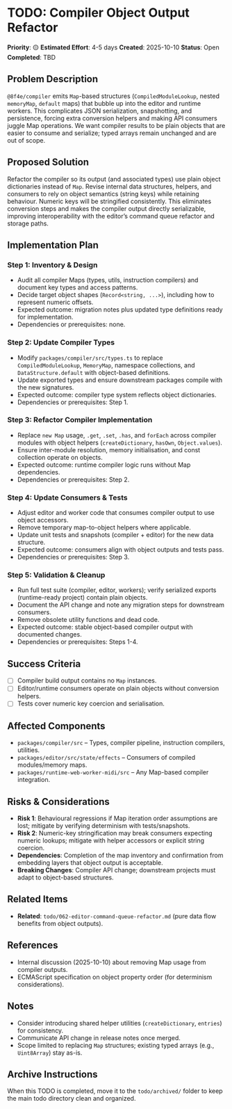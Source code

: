 # TODO: Compiler Object Output Refactor

**Priority**: 🟡
**Estimated Effort**: 4-5 days
**Created**: 2025-10-10
**Status**: Open
**Completed**: TBD

## Problem Description

`@8f4e/compiler` emits `Map`-based structures (`CompiledModuleLookup`, nested `memoryMap`, `default` maps) that bubble up into the editor and runtime workers. This complicates JSON serialization, snapshotting, and persistence, forcing extra conversion helpers and making API consumers juggle Map operations. We want compiler results to be plain objects that are easier to consume and serialize; typed arrays remain unchanged and are out of scope.

## Proposed Solution

Refactor the compiler so its output (and associated types) use plain object dictionaries instead of `Map`. Revise internal data structures, helpers, and consumers to rely on object semantics (string keys) while retaining behaviour. Numeric keys will be stringified consistently. This eliminates conversion steps and makes the compiler output directly serializable, improving interoperability with the editor’s command queue refactor and storage paths.

## Implementation Plan

### Step 1: Inventory & Design
- Audit all compiler Maps (types, utils, instruction compilers) and document key types and access patterns.
- Decide target object shapes (`Record<string, ...>`), including how to represent numeric offsets.
- Expected outcome: migration notes plus updated type definitions ready for implementation.
- Dependencies or prerequisites: none.

### Step 2: Update Compiler Types
- Modify `packages/compiler/src/types.ts` to replace `CompiledModuleLookup`, `MemoryMap`, namespace collections, and `DataStructure.default` with object-based definitions.
- Update exported types and ensure downstream packages compile with the new signatures.
- Expected outcome: compiler type system reflects object dictionaries.
- Dependencies or prerequisites: Step 1.

### Step 3: Refactor Compiler Implementation
- Replace `new Map` usage, `.get`, `.set`, `.has`, and `forEach` across compiler modules with object helpers (`createDictionary`, `hasOwn`, `Object.values`).
- Ensure inter-module resolution, memory initialisation, and const collection operate on objects.
- Expected outcome: runtime compiler logic runs without Map dependencies.
- Dependencies or prerequisites: Step 2.

### Step 4: Update Consumers & Tests
- Adjust editor and worker code that consumes compiler output to use object accessors.
- Remove temporary map-to-object helpers where applicable.
- Update unit tests and snapshots (compiler + editor) for the new data structure.
- Expected outcome: consumers align with object outputs and tests pass.
- Dependencies or prerequisites: Step 3.

### Step 5: Validation & Cleanup
- Run full test suite (compiler, editor, workers); verify serialized exports (runtime-ready project) contain plain objects.
- Document the API change and note any migration steps for downstream consumers.
- Remove obsolete utility functions and dead code.
- Expected outcome: stable object-based compiler output with documented changes.
- Dependencies or prerequisites: Steps 1-4.

## Success Criteria

- [ ] Compiler build output contains no `Map` instances.
- [ ] Editor/runtime consumers operate on plain objects without conversion helpers.
- [ ] Tests cover numeric key coercion and serialisation.

## Affected Components

- `packages/compiler/src` – Types, compiler pipeline, instruction compilers, utilities.
- `packages/editor/src/state/effects` – Consumers of compiled modules/memory maps.
- `packages/runtime-web-worker-midi/src` – Any Map-based compiler integration.

## Risks & Considerations

- **Risk 1**: Behavioural regressions if Map iteration order assumptions are lost; mitigate by verifying determinism with tests/snapshots.
- **Risk 2**: Numeric-key stringification may break consumers expecting numeric lookups; mitigate with helper accessors or explicit string coercion.
- **Dependencies**: Completion of the map inventory and confirmation from embedding layers that object output is acceptable.
- **Breaking Changes**: Compiler API change; downstream projects must adapt to object-based structures.

## Related Items

- **Related**: `todo/062-editor-command-queue-refactor.md` (pure data flow benefits from object outputs).

## References

- Internal discussion (2025-10-10) about removing Map usage from compiler outputs.
- ECMAScript specification on object property order (for determinism considerations).

## Notes

- Consider introducing shared helper utilities (`createDictionary`, `entries`) for consistency.
- Communicate API change in release notes once merged.
- Scope limited to replacing `Map` structures; existing typed arrays (e.g., `Uint8Array`) stay as-is.

## Archive Instructions

When this TODO is completed, move it to the `todo/archived/` folder to keep the main todo directory clean and organized.
